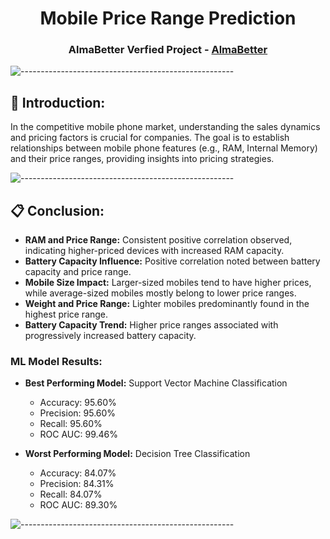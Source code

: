 <h1 align="center">Mobile Price Range Prediction</h1>
<h3 align="center"> AlmaBetter Verfied Project - <a href="https://www.almabetter.com/"> AlmaBetter </a> </h5>

![-----------------------------------------------------](https://raw.githubusercontent.com/andreasbm/readme/master/assets/lines/rainbow.png)

## 📖 Introduction:
In the competitive mobile phone market, understanding the sales dynamics and pricing factors is crucial for companies. The goal is to establish relationships between mobile phone features (e.g., RAM, Internal Memory) and their price ranges, providing insights into pricing strategies.

![-----------------------------------------------------](https://raw.githubusercontent.com/andreasbm/readme/master/assets/lines/rainbow.png)

## 📋 Conclusion:
- **RAM and Price Range:** Consistent positive correlation observed, indicating higher-priced devices with increased RAM capacity.
- **Battery Capacity Influence:** Positive correlation noted between battery capacity and price range.
- **Mobile Size Impact:** Larger-sized mobiles tend to have higher prices, while average-sized mobiles mostly belong to lower price ranges.
- **Weight and Price Range:** Lighter mobiles predominantly found in the highest price range.
- **Battery Capacity Trend:** Higher price ranges associated with progressively increased battery capacity.

### ML Model Results:
- **Best Performing Model:** Support Vector Machine Classification
  - Accuracy: 95.60%
  - Precision: 95.60%
  - Recall: 95.60%
  - ROC AUC: 99.46%

- **Worst Performing Model:** Decision Tree Classification
  - Accuracy: 84.07%
  - Precision: 84.31%
  - Recall: 84.07%
  - ROC AUC: 89.30%
 
![-----------------------------------------------------](https://raw.githubusercontent.com/andreasbm/readme/master/assets/lines/rainbow.png)
